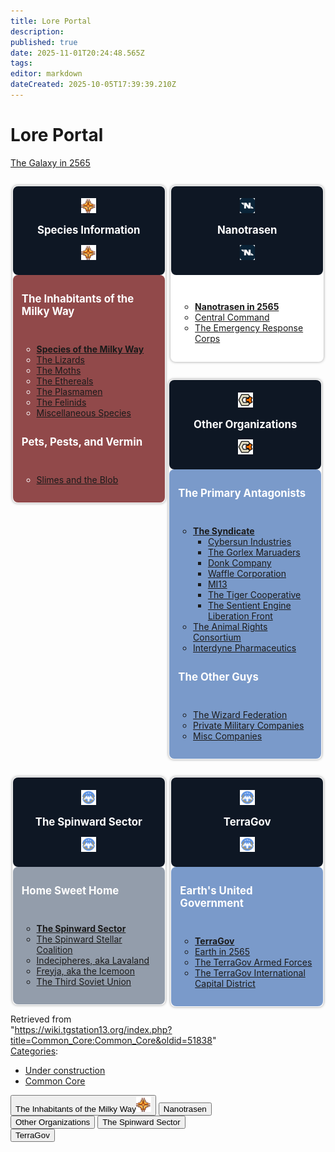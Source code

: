 ```yaml
---
title: Lore Portal
description: 
published: true
date: 2025-11-01T20:24:48.565Z
tags: 
editor: markdown
dateCreated: 2025-10-05T17:39:39.210Z
---
```


   <body>
     <div>
      <div id="mw-head-base" class="noprint"></div>
      <div id="content" class="mw-body" role="main">
         <a id="top"></a>
         <div id="siteNotice"></div>
         <div class="mw-indicators">
         </div>
         <h1 id="firstHeading" class="firstHeading mw-first-heading"><span class="mw-page-title-main">Lore Portal</span></h1>
         <p></p>
         <p><a href="/Common_Core:Setting" title="Common Core:Setting">The Galaxy in 2565</a></p>
         <div class="wiki-mainpage-column">
            <div style="width: 49.7%; float:left">
               <div align="left">
                  <div style="box-shadow: 0 0 .3em #999; border-radius: .2em; margin: 1em 0.2em 1em 0.2em; padding: 1px; border-radius: 8px;">
                     <div style="background: #0E1724; border-radius: .2em; color: #FFFFFF; padding: .4em .8em .5em; border-radius: 8px;">
                        <center>
                           <figure class="mw-halign-left" typeof="mw:File">
                              <a href="/branding/galcom.png" class="mw-file-description"><img src="/branding/galcom.png" decoding="async" width="24" height="24" class="mw-file-element" /></a>
                              <figcaption></figcaption>
                           </figure>
                           <big><b>Species Information</b></big>
                           <figure class="mw-halign-right" typeof="mw:File">
                              <a href="/branding/galcom.png" class="mw-file-description"><img src="/branding/galcom.png" decoding="async" width="24" height="24" class="mw-file-element" /></a>
                              <figcaption></figcaption>
                           </figure>
                        </center>
                     </div>
                     <div style="padding: 1em; background: #91494A; border-radius: 8px;">
                        <div class="center">
                           <p><span style="font-size: 120%; color: #FFFFFF;"><b>The Inhabitants of the Milky Way</b></span></p>
                           <ul style="display: inline-block; padding-left: 0; text-align: left; color: #FFFFFF;">
                              <ul>
                                 <li><b><a href="/edit/Common_Core:Species?redlink=1" class="new" title="Common Core:Species (page does not exist)">Species of the Milky Way</a></b></li>
                                 <li><a href="/Common_Core:Lizards" title="Common Core:Lizards">The Lizards</a></li>
                                 <li><a href="/Common_Core:Moths" title="Common Core:Moths">The Moths</a></li>
                                 <li><a href="/Common_Core:Ethereals" title="Common Core:Ethereals">The Ethereals</a></li>
                                 <li><a href="/Common_Core:Plasmamen" title="Common Core:Plasmamen">The Plasmamen</a></li>
                                 <li><a href="/Common_Core:Felinids" title="Common Core:Felinids">The Felinids</a></li>
                                 <li><a href="/Common_Core:Exospecies" title="Common Core:Exospecies">Miscellaneous Species</a></li>
                              </ul>
                           </ul>
                        </div>
                        <div class="center">
                           <p><span style="font-size: 120%; color: #FFFFFF;"><b>Pets, Pests, and Vermin</b></span></p>
                           <ul style="display: inline-block; padding-left: 0; text-align: left; color: #FFFFFF;">
                              <ul>
                                 <li><a href="/Common_Core:Slimes_and_the_Blob" title="Common Core:Slimes and the Blob">Slimes and the Blob</a></li>
                              </ul>
                           </ul>
                        </div>
                     </div>
                  </div>
               </div>
            </div>
         </div>
         <div class="wiki-mainpage-column">
            <div style="width: 49.7%; float:right">
               <div align="left">
                  <div style="box-shadow: 0 0 .3em #999; border-radius: .2em; margin: 1em 0.2em 1em 0.2em; padding: 1px; border-radius: 8px;">
                     <div style="background: #0E1724; border-radius: .2em; color: #FFF; padding: .4em .8em .5em; border-radius: 8px;">
                        <center>
                           <figure class="mw-halign-left" typeof="mw:File">
                              <a href="/branding/24px-ntlogo.png" class="mw-file-description"><img src="/branding/24px-ntlogo.png" decoding="async" width="24" height="24" class="mw-file-element" srcset="/images/thumb/e/ee/NTlogo.png/36px-NTlogo.png 1.5x, /images/thumb/e/ee/NTlogo.png/48px-NTlogo.png 2x" /></a>
                              <figcaption></figcaption>
                           </figure>
                           <big><b>Nanotrasen</b></big>
                           <figure class="mw-halign-right" typeof="mw:File">
                              <a href="/branding/24px-ntlogo.png" class="mw-file-description"><img src="/branding/24px-ntlogo.png" decoding="async" width="24" height="24" class="mw-file-element" srcset="/images/thumb/e/ee/ntlogo.png/36px-NTlogo.png 1.5x, /images/thumb/e/ee/NTlogo.png/48px-NTlogo.png 2x" /></a>
                              <figcaption></figcaption>
                           </figure>
                        </center>
                     </div>
                     <div style="padding: 1em; background: #FFF; border-radius: 8px;">
                        <div class="center">
                           <ul style="display: inline-block; padding-left: 0; text-align: left;">
                              <ul>
                                 <li><b><a href="/Common_Core:Nanotrasen" title="Common Core:Nanotrasen">Nanotrasen in 2565</a></b></li>
                                 <li><a href="/Common_Core:Nanotrasen#Central_Command" title="Common Core:Nanotrasen">Central Command</a></li>
                                 <li><a href="/Common_Core:Nanotrasen#The_Emergency_Response_Corps" title="Common Core:Nanotrasen">The Emergency Response Corps</a></li>
                              </ul>
                           </ul>
                        </div>
                     </div>
                  </div>
               </div>
            </div>
         </div>
         <div class="wiki-mainpage-column">
            <div style="width: 49.7%; float:left">
               <div align="left">
                  <div style="box-shadow: 0 0 .3em #999; border-radius: .2em; margin: 1em 0.2em 1em 0.2em; padding: 1px; border-radius: 8px;">
                     <div style="background: #0E1724; border-radius: .2em; color: #FFF; padding: .4em .8em .5em; border-radius: 8px;">
                        <center>
                           <figure class="mw-halign-left" typeof="mw:File">
                              <a href="/branding/24px-cybersun_logo.png" class="mw-file-description"><img src="/branding/24px-cybersun_logo.png" decoding="async" width="24" height="24" class="mw-file-element" srcset="/images/thumb/1/16/Cybersun_logo.png/36px-Cybersun_logo.png 1.5x, /images/thumb/1/16/Cybersun_logo.png/48px-Cybersun_logo.png 2x" /></a>
                              <figcaption></figcaption>
                           </figure>
                           <big><b>Other Organizations</b></big>
                           <figure class="mw-halign-right" typeof="mw:File">
                              <a href="/branding/24px-cybersun_logo.png" class="mw-file-description"><img src="/branding/24px-cybersun_logo.png" decoding="async" width="24" height="24" class="mw-file-element" srcset="/images/thumb/1/16/Cybersun_logo.png/36px-Cybersun_logo.png 1.5x, /images/thumb/1/16/Cybersun_logo.png/48px-Cybersun_logo.png 2x" /></a>
                              <figcaption></figcaption>
                           </figure>
                        </center>
                     </div>
                     <div style="padding: 1em; background: #7A9ACA; border-radius: 8px;">
                        <div class="center">
                           <p><span style="font-size: 120%;"><b><span style="color:white">The Primary Antagonists</span></b>
                              </span>
                           </p>
                           <p><b></b></p>
                           <ul style="display: inline-block; padding-left: 0; text-align: left;">
                              <ul>
                                 <li>
                                    <b><a href="/Common_Core:The_Syndicate" title="Common Core:The Syndicate">The Syndicate</a></b>
                                    <ul>
                                       <li><a href="/Common_Core:Cybersun_Industries" title="Common Core:Cybersun Industries">Cybersun Industries</a></li>
                                       <li><a href="/Common_Core:Gorlex_Marauders" title="Common Core:Gorlex Marauders">The Gorlex Maruaders</a></li>
                                       <li><a href="/Common_Core:Donk_Co" title="Common Core:Donk Co">Donk Company</a></li>
                                       <li><a href="/Common_Core:Waffle_Corp" title="Common Core:Waffle Corp">Waffle Corporation</a></li>
                                       <li><a href="/Common_Core:MI13" title="Common Core:MI13">MI13</a></li>
                                       <li><a href="/Common_Core:Tiger_Cooperative" title="Common Core:Tiger Cooperative">The Tiger Cooperative</a></li>
                                       <li><a href="/Common_Core:SELF" title="Common Core:SELF">The Sentient Engine Liberation Front</a></li>
                                    </ul>
                                 </li>
                                 <li><a href="/Common_Core:ARC" title="Common Core:ARC">The Animal Rights Consortium</a></li>
                                 <li><a href="/Common_Core:Interdyne" title="Common Core:Interdyne">Interdyne Pharmaceutics</a></li>
                              </ul>
                           </ul>
                        </div>
                        <div class="center">
                           <p><span style="font-size: 120%;"><b><span style="color:white">The Other Guys</span></b>
                              </span>
                           </p>
                           <p><b></b></p>
                           <ul style="display: inline-block; padding-left: 0; text-align: left;">
                              <ul>
                                 <li><a href="/Common_Core:The_Wizard_Federation" title="Common Core:The Wizard Federation">The Wizard Federation</a></li>
                                 <li><a href="/Common_Core:Private_Military_Companies" title="Common Core:Private Military Companies">Private Military Companies</a></li>
                                 <li><a href="/Common_Core:Companies" title="Common Core:Companies">Misc Companies</a></li>
                              </ul>
                           </ul>
                        </div>
                     </div>
                  </div>
               </div>
            </div>
         </div>
         <div class="wiki-mainpage-column">
            <div style="width: 49.7%; float:right">
               <div align="left">
                  <div style="box-shadow: 0 0 .3em #999; border-radius: .2em; margin: 1em 0.2em 1em 0.2em; padding: 1px; border-radius: 8px;">
                     <div style="background: #0E1724; border-radius: .2em; color: #FFF; padding: .4em .8em .5em; border-radius: 8px;">
                        <center>
                           <center>
                              <figure class="mw-halign-left" typeof="mw:File">
                                 <a href="/branding/24px-tgmc_logo.png" class="mw-file-description"><img src="/branding/24px-tgmc_logo.png" decoding="async" width="24" height="24" class="mw-file-element" srcset="/images/thumb/9/96/TGMC_logo.png/36px-TGMC_logo.png 1.5x, /images/thumb/9/96/TGMC_logo.png/48px-TGMC_logo.png 2x" /></a>                               
                                 <figcaption></figcaption>
                              </figure>                            
                              <big><b>TerraGov</b></big>
                              <figure class="mw-halign-right" typeof="mw:File">
                                 <a href="/branding/24px-tgmc_logo.png" class="mw-file-description"><img src="/branding/24px-tgmc_logo.png" decoding="async" width="24" height="24" class="mw-file-element" srcset="/images/thumb/9/96/TGMC_logo.png/36px-TGMC_logo.png 1.5x, /images/thumb/9/96/TGMC_logo.png/48px-TGMC_logo.png 2x" /></a>
                                 <figcaption></figcaption>
                              </figure>
                           </center>
                        </center>
                     </div>
                     <div style="padding: 1em; background: #7A9ACA; border-radius: 8px;">
                        <div class="center">
                           <p><span style="font-size: 120%;"><b><span style="color:white">Earth's United Government</span></b>
                              </span>
                           </p>
                           <p><b></b></p>
                           <ul style="display: inline-block; padding-left: 0; text-align: left;">
                              <ul>
                                 <li><b><a href="/Common_Core:TerraGov" title="Common Core:TerraGov">TerraGov</a></b></li>
                                 <li><a href="/edit/Common_Core:Earth?redlink=1" class="new" title="Common Core:Earth (page does not exist)">Earth in 2565</a></li>
                                 <li><a href="/Common_Core:The_TGAF" title="Common Core:The TGAF">The TerraGov Armed Forces</a></li>
                                 <li><a href="/edit/Common_Core:Manhattan?redlink=1" class="new" title="Common Core:Manhattan (page does not exist)">The TerraGov International Capital District</a></li>
                              </ul>
                           </ul>
                        </div>
                     </div>
                  </div>
               </div>
            </div>
         </div>
         <div class="wiki-mainpage-column">
            <div style="width: 49.7%; float:left">
               <div align="left">
                  <div style="box-shadow: 0 0 .3em #999; border-radius: .2em; margin: 1em 0.2em 1em 0.2em; padding: 1px; border-radius: 8px;">
                     <div style="background: #0E1724; border-radius: .2em; color: #FFF; padding: .4em .8em .5em; border-radius: 8px;">
                        <center>
                           <figure class="mw-halign-left" typeof="mw:File">
                              <a href="/branding/24px-tgmc_logo.png" class="mw-file-description"><img src="/branding/24px-tgmc_logo.png" decoding="async" width="24" height="24" class="mw-file-element" srcset="/images/thumb/9/96/TGMC_logo.png/36px-TGMC_logo.png 1.5x, /images/thumb/9/96/TGMC_logo.png/48px-TGMC_logo.png 2x" /></a>
                              <figcaption></figcaption>
                           </figure>
                           <big><b>The Spinward Sector</b></big>
                           <figure class="mw-halign-right" typeof="mw:File">
                              <a href="/branding/24px-tgmc_logo.png" class="mw-file-description"><img src="/branding/24px-tgmc_logo.png" decoding="async" width="24" height="24" class="mw-file-element" srcset="/images/thumb/9/96/TGMC_logo.png/36px-TGMC_logo.png 1.5x, /images/thumb/9/96/TGMC_logo.png/48px-TGMC_logo.png 2x" /></a>
                              <figcaption></figcaption>
                           </figure>
                        </center>
                     </div>
                     <div style="padding: 1em; background: #939DAB; border-radius: 8px;">
                        <div class="center">
                           <p><span style="font-size: 120%;"><b><span style="color:white">Home Sweet Home</span></b>
                              </span>
                           </p>
                           <p><b></b></p>
                           <ul style="display: inline-block; padding-left: 0; text-align: left;">
                              <ul>
                                 <li><b><a href="/Common_Core:The_Spinward_Sector" title="Common Core:The Spinward Sector">The Spinward Sector</a></b></li>
                                 <li><a href="/Common_Core:The_SSC" title="Common Core:The SSC">The Spinward Stellar Coalition</a></li>
                                 <li><a href="/Common_Core:Indecipheres" title="Common Core:Indecipheres">Indecipheres, aka Lavaland</a></li>
                                 <li><a href="/edit/Common_Core:Freyja?redlink=1" class="new" title="Common Core:Freyja (page does not exist)">Freyja, aka the Icemoon</a></li>
                                 <li><a href="/Common_Core:The_Third_Soviet_Union" title="Common Core:The Third Soviet Union">The Third Soviet Union</a></li>
                              </ul>
                           </ul>
                        </div>
                     </div>
                  </div>
               </div>
            </div>
         </div>
      </div>
      <div class="printfooter" data-nosnippet="">Retrieved from "<a dir="ltr" href="https://wiki.tgstation13.org/index.php?title=Common_Core:Common_Core&amp;oldid=51838">https://wiki.tgstation13.org/index.php?title=Common_Core:Common_Core&amp;oldid=51838</a>"</div>
      </div>
      <div id="catlinks" class="catlinks" data-mw="interface">
         <div id="mw-normal-catlinks" class="mw-normal-catlinks">
            <a href="/Special:Categories" title="Special:Categories">Categories</a>: 
            <ul>
               <li><a href="/Category:Under_construction" title="Category:Under construction">Under construction</a></li>
               <li><a href="/Category:Common_Core" title="Category:Common Core">Common Core</a></li>
            </ul>
         </div>
      </div>
  <div class="pdaBorder">
    <div class="pdaBody">
      <div class="row">
        	<button class="pdaButton"><div class="row">The Inhabitants of the Milky Way<img src="/branding/galcom.png" decoding="async" width="24" height="24" class="mw-file-element"/></div></button>
      		<button class="pdaButton">Nanotrasen</button>
      </div>
      <div class="row">
      	<button class="pdaButton">Other Organizations</button>
      	<button class="pdaButton">The Spinward Sector</button>
      </div>
      <div class="row">
      	<button class="pdaButton">TerraGov</button>
      </div>
    </div>
  </div>
     

